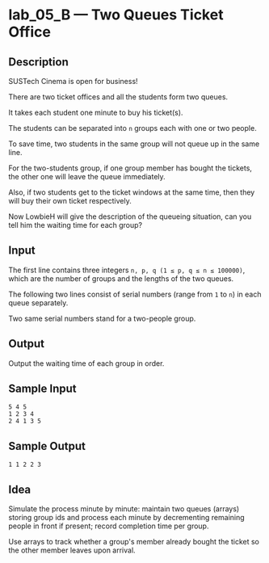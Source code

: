 
# lab_05_B — Two Queues Ticket Office

## Description

SUSTech Cinema is open for business!

There are two ticket offices and all the students form two queues.

It takes each student one minute to buy his ticket(s).

The students can be separated into `n` groups each with one or two people.

To save time, two students in the same group will not queue up in the same line.

For the two-students group, if one group member has bought the tickets, the other one will leave the queue immediately.

Also, if two students get to the ticket windows at the same time, then they will buy their own ticket respectively.

Now LowbieH will give the description of the queueing situation, can you tell him the waiting time for each group?

## Input

The first line contains three integers `n, p, q (1 ≤ p, q ≤ n ≤ 100000)`, which are the number of groups and the lengths of the two queues.

The following two lines consist of serial numbers (range from `1` to `n`) in each queue separately.

Two same serial numbers stand for a two-people group.

## Output

Output the waiting time of each group in order.

## Sample Input

```log
5 4 5
1 2 3 4
2 4 1 3 5
```

## Sample Output

```log
1 1 2 2 3
```

## Idea

Simulate the process minute by minute: maintain two queues (arrays) storing group ids and process each minute by decrementing remaining people in front if present; record completion time per group.

Use arrays to track whether a group's member already bought the ticket so the other member leaves upon arrival.
